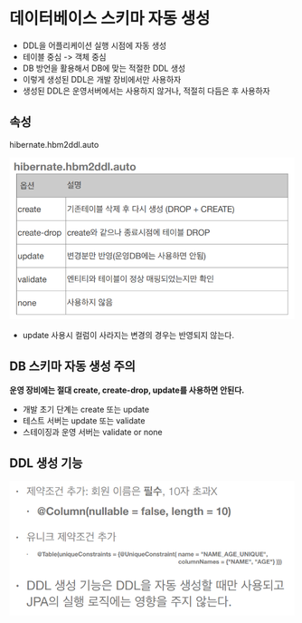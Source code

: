 # 데이터베이스 스키마 자동 생성

- DDL을 어플리케이션 실행 시점에 자동 생성
- 테이블 중심 -> 객체 중심
- DB 방언을 활용해서 DB에 맞는 적절한 DDL 생성
- 이렇게 생성된 DDL은 개발 장비에서만 사용하자
- 생성된 DDL은 운영서버에서는 사용하지 않거나, 적절히 다듬은 후 사용하자

## 속성

hibernate.hbm2ddl.auto

![img.png](images/스키마자동생성속성.png)

- update 사용시 컬럼이 사라지는 변경의 경우는 반영되지 않는다.   

## DB 스키마 자동 생성 주의

**운영 장비에는 절대 create, create-drop, update를 사용하면 안된다.**

- 개발 초기 단계는 create 또는 update   
- 테스트 서버는 update 또는 validate
- 스테이징과 운영 서버는 validate or none

## DDL 생성 기능

![img.png](images/DDL생성기능.png)